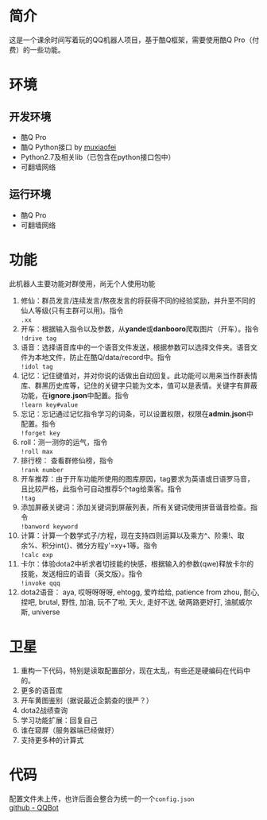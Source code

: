 
# 简介
这是一个课余时间写着玩的QQ机器人项目，基于酷Q框架，需要使用酷Q Pro（付费）的一些功能。  

# 环境
## 开发环境
* 酷Q Pro
* 酷Q Python接口 by [muxiaofei](http://git.oschina.net/muxiaofei/cq_python_sdk)
* Python2.7及相关lib（已包含在python接口包中）
* 可翻墙网络  
## 运行环境
* 酷Q Pro
* 可翻墙网络

# 功能
此机器人主要功能对群使用，尚无个人使用功能
1. 修仙：群员发言/连续发言/熬夜发言的将获得不同的经验奖励，并升至不同的仙人等级(只有主群可以用)。指令  
`.xx`
2. 开车：根据输入指令以及参数，从**yande**或**danbooro**爬取图片（开车）。指令  
`!drive tag`
3. 语音：选择语音库中的一个语音文件发送，根据参数可以选择文件夹。语音文件为本地文件，防止在酷Q/data/record中。指令  
`!idol tag`
4. 记忆：记住键值对，并对你说的话做出自动回复。此功能可以用来当作群表情库、群黑历史库等，记住的关键字只能为文本，值可以是表情。关键字有屏蔽功能，在**ignore.json**中配置。指令  
`!learn key#value`
5. 忘记：忘记通过记忆指令学习的词条，可以设置权限，权限在**admin.json**中配置。指令  
`!forget key`
6. roll：测一测你的运气，指令  
`!roll max`
7. 排行榜： 查看群修仙榜，指令  
`!rank number`
8. 开车推荐：由于开车功能所使用的图库原因，tag要求为英语或日语罗马音，且比较严格，此指令可自动推荐5个tag给乘客。指令  
`!tag`
9. 添加屏蔽关键词：添加关键词到屏蔽列表，所有关键词使用拼音谐音检查。指令  
`!banword keyword`
10. 计算：计算一个数学式子/方程，现在支持四则运算以及乘方^、阶乘!、取余%、积分int{}、微分方程y'=xy+1等。指令  
`!calc exp`
11. 卡尔：体验dota2中祈求者切技能的快感，根据输入的参数(qwe)释放卡尔的技能，发送相应的语音（英文版）。指令  
`!invoke qqq`
12. dota2语音： aya, 哎呀呀呀呀, ehtogg, 爱咋给给, patience from zhou, 耐心, 捏吧, brutal, 野性, 加油, 玩不了啦, 天火, 走好不送, 破两路更好打, 油腻威尔斯, universe

# 卫星
1. 重构一下代码，特别是读取配置部分，现在太乱，有些还是硬编码在代码中的。
2. 更多的语音库
3. 开车黄图鉴别（据说最近企鹅查的很严？）
4. dota2战绩查询
5. 学习功能扩展：回复自己
6. 谁在窥屏（服务器端已经做好）
7. 支持更多种的计算式

# 代码
配置文件未上传，也许后面会整合为统一的一个`config.json`  
[github - QQBot](https://github.com/yanjiasen4/QQBot)
